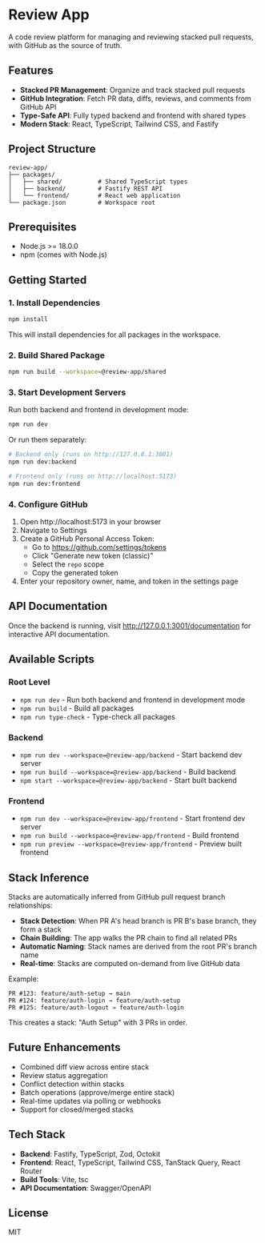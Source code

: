 # Review App

A code review platform for managing and reviewing stacked pull requests, with GitHub as the source of truth.

## Features

- **Stacked PR Management**: Organize and track stacked pull requests
- **GitHub Integration**: Fetch PR data, diffs, reviews, and comments from GitHub API
- **Type-Safe API**: Fully typed backend and frontend with shared types
- **Modern Stack**: React, TypeScript, Tailwind CSS, and Fastify

## Project Structure

```
review-app/
├── packages/
│   ├── shared/          # Shared TypeScript types
│   ├── backend/         # Fastify REST API
│   └── frontend/        # React web application
└── package.json         # Workspace root
```

## Prerequisites

- Node.js >= 18.0.0
- npm (comes with Node.js)

## Getting Started

### 1. Install Dependencies

```bash
npm install
```

This will install dependencies for all packages in the workspace.

### 2. Build Shared Package

```bash
npm run build --workspace=@review-app/shared
```

### 3. Start Development Servers

Run both backend and frontend in development mode:

```bash
npm run dev
```

Or run them separately:

```bash
# Backend only (runs on http://127.0.0.1:3001)
npm run dev:backend

# Frontend only (runs on http://localhost:5173)
npm run dev:frontend
```

### 4. Configure GitHub

1. Open http://localhost:5173 in your browser
2. Navigate to Settings
3. Create a GitHub Personal Access Token:
   - Go to https://github.com/settings/tokens
   - Click "Generate new token (classic)"
   - Select the `repo` scope
   - Copy the generated token
4. Enter your repository owner, name, and token in the settings page

## API Documentation

Once the backend is running, visit http://127.0.0.1:3001/documentation for interactive API documentation.

## Available Scripts

### Root Level

- `npm run dev` - Run both backend and frontend in development mode
- `npm run build` - Build all packages
- `npm run type-check` - Type-check all packages

### Backend

- `npm run dev --workspace=@review-app/backend` - Start backend dev server
- `npm run build --workspace=@review-app/backend` - Build backend
- `npm start --workspace=@review-app/backend` - Start built backend

### Frontend

- `npm run dev --workspace=@review-app/frontend` - Start frontend dev server
- `npm run build --workspace=@review-app/frontend` - Build frontend
- `npm run preview --workspace=@review-app/frontend` - Preview built frontend

## Stack Inference

Stacks are automatically inferred from GitHub pull request branch relationships:

- **Stack Detection**: When PR A's head branch is PR B's base branch, they form a stack
- **Chain Building**: The app walks the PR chain to find all related PRs
- **Automatic Naming**: Stack names are derived from the root PR's branch name
- **Real-time**: Stacks are computed on-demand from live GitHub data

Example:
```
PR #123: feature/auth-setup → main
PR #124: feature/auth-login → feature/auth-setup
PR #125: feature/auth-logout → feature/auth-login
```
This creates a stack: "Auth Setup" with 3 PRs in order.

## Future Enhancements

- Combined diff view across entire stack
- Review status aggregation
- Conflict detection within stacks
- Batch operations (approve/merge entire stack)
- Real-time updates via polling or webhooks
- Support for closed/merged stacks

## Tech Stack

- **Backend**: Fastify, TypeScript, Zod, Octokit
- **Frontend**: React, TypeScript, Tailwind CSS, TanStack Query, React Router
- **Build Tools**: Vite, tsc
- **API Documentation**: Swagger/OpenAPI

## License

MIT
